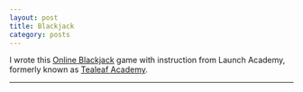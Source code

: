 ```yaml
---
layout: post
title: Blackjack
category: posts
---
```


I wrote this [Online Blackjack][Online Blackjack] game with instruction from Launch Academy, formerly known as [Tealeaf Academy][Tealeaf Academy].

---
[Online Blackjack]: http://tealeaf-get-blackjack.herokuapp.com/new_player
[Tealeaf Academy]: https://launchpass.launchacademy.com/online_intensive
